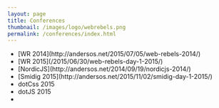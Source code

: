 ```yaml
---
layout: page
title: Conferences
thumbnail: /images/logo/webrebels.png
permalink: /conferences/index.html
---
```


<ul>
<li>[WR 2014](http://andersos.net/2015/07/05/web-rebels-2014/)</li>
<li>[WR 2015](/2015/06/30/web-rebels-day-1-2015/)</li>
<li>[NordicJS](http://andersos.net/2014/09/19/nordicjs-2014/)</li>
<li>[Smidig 2015](http://andersos.net/2015/11/02/smidig-day-1-2015/)</li>
<li>dotCss 2015</li>
<li>dotJS 2015</li>
<li></li>
</ul>
